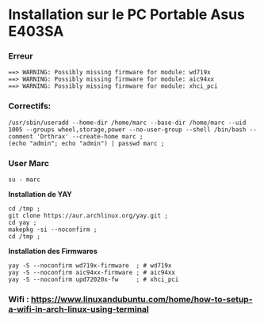 
# Installation sur le PC Portable Asus E403SA


### **Erreur**
```
==> WARNING: Possibly missing firmware for module: wd719x
==> WARNING: Possibly missing firmware for module: aic94xx
==> WARNING: Possibly missing firmware for module: xhci_pci
```

### **Correctifs:**
```
/usr/sbin/useradd --home-dir /home/marc --base-dir /home/marc --uid 1005 --groups wheel,storage,power --no-user-group --shell /bin/bash --comment 'Drthrax' --create-home marc ;
(echo "admin"; echo "admin") | passwd marc ;
```

### **User Marc**
```
su - marc
```

**Installation de YAY**
```
cd /tmp ;
git clone https://aur.archlinux.org/yay.git ;
cd yay ;
makepkg -si --noconfirm ;
cd /tmp ;
```

**Installation des Firmwares**
```
yay -S --noconfirm wd719x-firmware  ; # wd719x
yay -S --noconfirm aic94xx-firmware ; # aic94xx
yay -S --noconfirm upd72020x-fw     ; # xhci_pci
```


### Wifi : https://www.linuxandubuntu.com/home/how-to-setup-a-wifi-in-arch-linux-using-terminal
